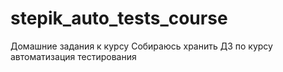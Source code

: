 # stepik_auto_tests_course
Домашние задания к курсу
Собираюсь хранить ДЗ по курсу автоматизация тестирования
